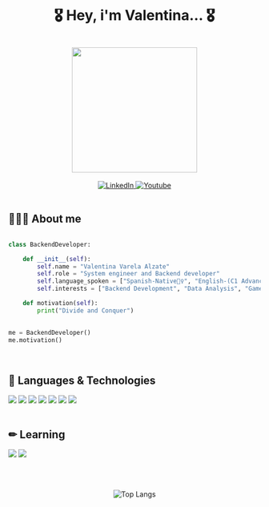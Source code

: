 
<h1 align="center">
  <strong> 🎖️ Hey, i'm Valentina... 🎖️</strong>
</h1>
<br>

<div id="header" align="center">
  <img src="https://media.giphy.com/media/qgQUggAC3Pfv687qPC/giphy.gif" width="250"/>
</div>

<br>
<div id="badges" align="center">
  <a href="https://www.linkedin.com/in/valentinavarelaalzate/">
    <img src="https://img.shields.io/badge/LinkedIn-blue?style=for-the-badge&logo=linkedin&logoColor=white" alt="LinkedIn"/>
  </a>
  <a href="https://www.youtube.com/channel/UCx0-qBzkJ2xlU4-PFKUBqnQ">
    <img src="https://img.shields.io/badge/YouTube-red?style=for-the-badge&logo=youtube&logoColor=white" alt="Youtube"/>
  </a>
</div>
<br>

## 👩🏻‍💻 About me
```python

class BackendDeveloper:

    def __init__(self):
        self.name = "Valentina Varela Alzate"
        self.role = "System engineer and Backend developer"
        self.language_spoken = ["Spanish-Native💁‍♀️", "English-(C1 Advanced ~ C2 Proficient)🌟🌟🌟🌟🌟"]
        self.interests = ["Backend Development", "Data Analysis", "Game Development"]

    def motivation(self):
        print("Divide and Conquer")

  
me = BackendDeveloper()
me.motivation()
```
<br>
  
## 💾 Languages & Technologies  
![](https://img.shields.io/badge/Code-NestJS-informational?style=flat&logo=NestJS&logoColor=white&color=6aa6f8)
![](https://img.shields.io/badge/Code-Python-informational?style=flat&logo=python&logoColor=white&color=6aa6f8)
![](https://img.shields.io/badge/Code-JavaScript-informational?style=flat&logo=javascript&logoColor=white&color=6aa6f8)
![](https://img.shields.io/badge/Code-C-informational?style=flat&logo=C&logoColor=white&color=6aa6f8)
![](https://img.shields.io/badge/Code-SQL-informational?style=flat&logo=mySQL&logoColor=white&color=6aa6f8)
![](https://img.shields.io/badge/Code-HTML-informational?style=flat&logo=HTML5&logoColor=white&color=6aa6f8)
![](https://img.shields.io/badge/Code-CSS-informational?style=flat&logo=CSS3&logoColor=white&color=6aa6f8)  
<br>

## ✏ Learning 
![](https://img.shields.io/badge/Code-Golang-informational?style=flat&logo=go&logoColor=white&color=6aa6f8)
![](https://img.shields.io/badge/Code-Java-informational?style=flat&logo=Java&logoColor=white&color=6aa6f8)
  
<br>
<br>
  
<div align=center>
  
  ![Top Langs](https://github-readme-stats.vercel.app/api/top-langs/?username=Valentina17varela)
  
</div>
  
 



